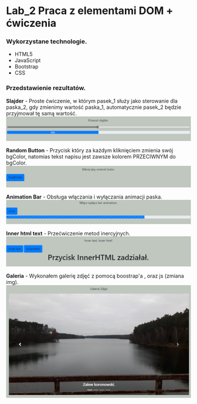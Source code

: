 # Lab_2 Praca z elementami DOM + ćwiczenia

### Wykorzystane technologie.
* HTML5
* JavaScript
* Bootstrap
* CSS

### Przedstawienie rezultatów.

__Slajder__ - Proste ćwiczenie, w którym pasek_1 służy jako sterowanie dla paska_2, gdy zmienimy wartość paska_1, automatycznie pasek_2 będzie przyjmował tę samą wartość.
![Slider](md_img/slider.png)

__Random Button__ - Przycisk który za każdym kliknięciem zmienia swój bgColor, natomias tekst napisu jest zawsze kolorem PRZECIWNYM do bgColor.
![Random Color Button](md_img/btn_rand_color.png)

__Animation Bar__ - Obsługa włączania i wyłączania animacji paska.
![Animation Bar](md_img/bar_animation.png)

__Inner html text__ - Przećwiczenie metod inercyjnych.
![Inner Text | HTML](md_img/inner.png)

__Galeria__ - Wykonałem galerię zdjęć z pomocą boostrap'a , oraz js (zmiana img).
![Gallery](md_img/gallery.png)